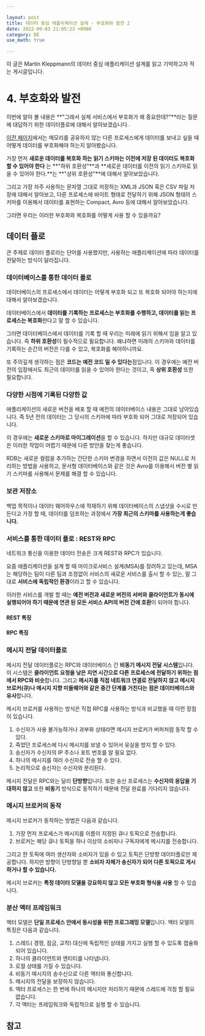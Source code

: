```yaml
---

layout: post
title: 데이터 중심 애플리케이션 설계 - 부호화와 발전 2
date: 2022-09-03 21:05:23 +0900
category: DE
use_math: true

---
```


이 글은 Martin Kleppmann의 데이터 중심 애플리케이션 설계를 읽고 기억하고자 적는 게시글입니다.

# 4. 부호화와 발전

이번에 알아 볼 내용은 **"그래서 실제 서비스에서 부호화가 왜 중요한데?"**라는 질문에 대답하기 위한 데이터플로에 대해서 알아보겠습니다.

[이전 페이지](https://lion2me.github.io/posts/%EB%8D%B0%EC%9D%B4%ED%84%B0-%EC%A4%91%EC%8B%AC-%EC%95%A0%ED%94%8C%EB%A6%AC%EC%BC%80%EC%9D%B4%EC%85%98-%EC%84%A4%EA%B3%84-%EB%B6%80%ED%98%B8%ED%99%94%EC%99%80-%EB%B0%9C%EC%A0%84/)에서는 메모리를 공유하지 않는 다른 프로세스에게 데이터를 보내고 싶을 때 어떻게 데이터를 부호화해야 하는지 알아봤습니다.

가장 먼저 **새로운 데이터를 복호화 하는 읽기 스키마는 이전에 저장 된 데이터도 복호화 할 수 있어야 한다** 는 **"하위 호환성"**과 **새로운 데이터를 이전의 읽기 스키마로 읽을 수 있어야 한다.**는 **"상위 호환성"**에 대해서 알아보았습니다.

그리고 가장 자주 사용하는 문자열 그대로 저장하는 XML과 JSON 혹은 CSV 파일 저장에 대해서 알아보고, 다른 프로세스에 바이트 형태로 전달하기 위해 JSON 형태의 스키마를 이용해서 데이터를 표현하는 Compact, Avro 등에 대해서 알아보았습니다.

그러면 우리는 이러한 부호화와 복호화를 어떻게 사용 할 수 있을까요?

## 데이터 플로

큰 주제로 데이터 플로라는 단어를 사용했지만, 사용하는 애플리케이션에 따라 데이터를 전달하는 방식이 달라집니다. 

### 데이터베이스를 통한 데이터 플로

데이터베이스의 프로세스에서 데이터는 어떻게 부호화 되고 또 복호화 되어야 하는지에 대해서 알아보겠습니다.

데이터베이스에서 **데이터를 기록하는 프로세스는 부호화를 수행하고, 데이터를 읽는 프로세스는 복호화**한다고 말 할 수 있습니다.

그러면 데이터베이스에서 데이터를 기록 할 때 우리는 미래에 읽기 위해서 임을 알고 있습니다. 즉 **하위 호환성**이 필수적으로 필요합니다. 왜냐하면 미래의 스키마와 데이터를 기록하는 순간의 버전은 다를 수 있고, 복호화를 해야하니까요.

또 주의깊게 생각하는 점은 **코드는 예전 코드 일 수 있다는**점입니다. 이 경우에는 예전 버전의 입장에서도 최근의 데이터를 읽을 수 있어야 한다는 것이고, 즉 **상위 호환성** 또한 필요합니다.

### 다양한 시점에 기록된 다양한 값

애플리케이션의 새로운 버전을 배포 할 때 예전의 데이터베이스 내용은 그대로 남아있습니다. 즉 5년 전의 데이터는 그 당시의 스키마에 따라 부호화 되어 그대로 저장되어 있습니다.

이 경우에는 **새로운 스키마로 마이그레이션**을 할 수 있습니다. 하지만 대규모 데이터셋은 이러한 작업이 어렵기 때문에 다른 방안을 찾는게 좋습니다.

RDB는 새로운 컬럼을 추가하는 간단한 스키마 변경을 하면서 이전의 값은 NULL로 처리하는 방법을 사용하고, 문서형 데이터베이스와 같은 것은 Avro를 이용해서 버전 별 읽기 스키마를 사용해서 문제를 해결 할 수 있습니다.

### 보관 저장소

백업 목적이나 데이터 웨어하우스에 적재하기 위해 데이터베이스의 스냅샷을 수시로 만든다고 가정 할 때, 데이터를 덤프하는 과정에서 **가장 최근의 스키마를 사용하는게 좋습니다.**

### 서비스를 통한 데이터 플로 : REST와 RPC

네트워크 통신을 이용한 데이터 전송은 크게 REST와 RPC가 있습니다.

요즘 애플리케이션을 설계 할 때 마이크로서비스 설계(MSA)를 장려하고 있는데, MSA는 해당하는 팀이 다른 팀과 조정없이 서비스의 새로운 서비스를 출시 할 수 있는, 말 그대로 **서비스에 독립적인 환경**이라고 할 수 있습니다.

이러한 서비스를 개발 할 때는 **예전 버전과 새로운 버전의 서버와 클라이언트가 동시에 실행되어야 하기 때문에 연관 된 모든 서비스 API의 버전 간에 호환**이 되어야 합니다.

#### REST 특징

#### RPC 특징

### 메시지 전달 데이터플로

메시지 전달 데이터플로는 RPC와 데이터베이스 간 **비동기 메시지 전달 시스템**입니다. 이 시스템은 **클라이언트 요청을 낮은 지연 시간으로 다른 프로세스에 전달하기 위하는 점에서 RPC와 비슷**합니다. 그리고 **메시지를 직접 네트워크 연결로 전달하지 않고 메시지 브로커(큐)나 메시지 지향 미들웨어와 같은 중간 단계를 거친다는 점은 데이터베이스와 유사**합니다.

메시지 브로커를 사용하는 방식은 직접 RPC를 사용하는 방식과 비교했을 때 이런 장점이 있습니다.

1. 수신자가 사용 불가능하거나 과부화 상태라면 메시지 브로커가 버퍼처럼 동작 할 수 있다.
2. 죽었던 프로세스에 다시 메시지를 보낼 수 있어서 유실을 방지 할 수 있다.
3. 송신자가 수신자의 IP 주소나 포트 번호를 알 필요 없다.
4. 하나의 메시지를 여러 수신자로 전송 할 수 있다.
5. 논리적으로 송신자는 수신자와 분리된다.

메시지 전달은 RPC와는 달리 **단방향**입니다. 또한 송신 프로세스는 **수신자의 응답을 기대하지 않고** 또한 **비동기** 방식으로 동작하기 때문에 전달 완료를 기다리지 않습니다.

### 메시지 브로커의 동작

메시지 브로커가 동작하는 방법은 다음과 같습니다.

1. 가장 먼저 프로세스가 메시지를 이름이 지정된 큐나 토픽으로 전송합니다.
2. 브로커는 해당 큐나 토픽을 하나 이상의 소비자나 구독자에게 메시지를 전송합니다.

그리고 한 토픽에 여러 생산자와 소비자가 있을 수 있고 토픽은 단방향 데이터플로만 제공합니다. 하지만 방향이 단방향일 뿐 **소비자 자체가 송신자가 되어 다른 토픽으로 게시하거나 할 수 있습니다.**

메시지 브로커는 **특정 데이터 모델을 강요하지 않고 모든 부호화 형식을 사용** 할 수 있습니다. 

### 분산 액터 프레임워크

액터 모델은 **단일 프로세스 안에서 동시성을 위한 프로그래밍 모델**입니다. 액터 모델의 특징은 다음과 같습니다.

1. 스레드( 경쟁, 잠금, 교착) 대신에 독립적인 상태를 가지고 실행 할 수 있도록 캡슐화 되어 있습니다.
2. 하나의 클라이언트와 엔티티를 나타냅니다.
3. 로컬 상태를 가질 수 있습니다.
4. 비동기 메시지의 송수신으로 다른 액터와 통신합니다.
5. 메시지의 전달을 보장하지 않습니다.
6. 액터 프로세스는 한 번에 하나의 메시지만 처리하기 때문에 스레드에 걱정 할 필요 없습니다.
7. 각 액터는 프레임워크와 독립적으로 실행 할 수 있습니다. 



## 참고

